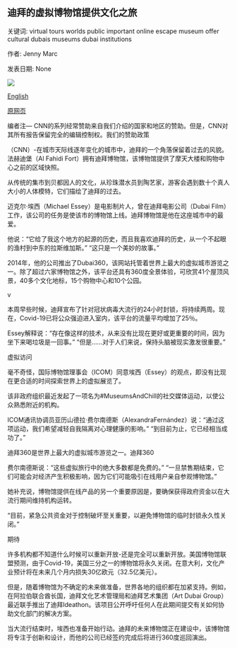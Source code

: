 ## 迪拜的虚拟博物馆提供文化之旅

关键词: virtual tours worlds public important online escape museum offer cultural dubais museums dubai institutions

作者: Jenny Marc

发表日期: None

![](https://cdn.cnn.com/cnnnext/dam/assets/200406064110-global-gateway-dubai-virtual-museums-spc-intl-6-super-tease.jpg)

[English](Dubai%27s%20virtual%20museums%20offer%20a%20cultural%20escape.md)

[原网页](https://edition.cnn.com/travel/article/virtual-museums-dubai360-spc-intl/index.html)

编者注— CNN的系列经常赞助来自我们介绍的国家和地区的赞助。但是，CNN对其所有报告保留完全的编辑控制权。我们的赞助政策

（CNN）-在城市天际线逐年变化的城市中，迪拜的一个角落保留着过去的风貌。法赫迪堡（Al Fahidi Fort）拥有迪拜博物馆，该博物馆提供了摩天大楼和购物中心之前的区域快照。

从传统的集市到贝都因人的文化，从珍珠潜水员到陶艺家，游客会遇到数十个真人大小的人体模特，它们描绘了迪拜的过去。

迈克尔·埃西（Michael Essey）是电影制片人，曾在迪拜电影公司（Dubai Film）工作，该公司的任务是使该市的博物馆上线。迪拜博物馆是他在这座城市中的最爱。

他说：“它给了我这个地方的起源的历史，而且我喜欢迪拜的历史，从一个不起眼的渔村到中东的拉斯维加斯。” “这只是一个美妙的故事。”

2014年，他的公司推出了Dubai360，该网站托管着世界上最大的虚拟城市游览之一。除了超过六家博物馆之外，该平台还具有360度全景体验，可欣赏41个屋顶风景，40多个文化地标，15个购物中心和10个公园。

v

本周早些时候，迪拜宣布了针对冠状病毒大流行的24小时封锁，将持续两周。现在，Covid-19已将公众强迫进入室内，该平台的流量平均增加了25％。

Essey解释说：“存在像这样的技术，从来没有比现在更好或更重要的时间，因为坐下来喝垃圾是一回事。” “但是……对于人们来说，保持头脑被现实激发很重要。”

虚拟访问

毫不奇怪，国际博物馆理事会（ICOM）同意埃西（Essey）的观点，即没有比现在更合适的时间探索世界上的虚拟展览了。

该非政府组织最近发起了一项名为\#MuseumsAndChill的社交媒体运动，以使公众熟悉附近的机构。

ICOM通讯协调员亚历山德拉·费尔南德斯（AlexandraFernández）说：“通过这项运动，我们希望减轻自我隔离对心理健康的影响。” “到目前为止，它已经相当成功了。”

迪拜360是世界上最大的虚拟城市游览之一。迪拜360

费尔南德斯说：“这些虚拟旅行中的绝大多数都是免费的。” “一旦禁售期结束，它们可能会对经济产生积极影响，因为它们可能吸引在线用户亲自参观博物馆。”

她补充说，博物馆提供在线产品的另一个重要原因是，要确保获得政府资金以在大流行期间维持机构运转。

“目前，紧急公共资金对于控制破坏至关重要，以避免博物馆的临时封锁永久性关闭。”

期待

许多机构都不知道什么时候可以重新开放-还是完全可以重新开放。美国博物馆联盟预测，由于Covid-19，美国三分之一的博物馆将永久关闭。在意大利，文化产业预计将在未来几个月内损失30亿欧元（32.5亿美元）。

但是，随着博物馆为不确定的未来做准备，世界各地的组织都在加紧支持。例如，在阿拉伯联合酋长国，迪拜文化艺术管理局和迪拜艺术集团（Art Dubai Group）最近联手推出了迪拜Ideathon。该项目公开呼吁任何人在此期间提交有关如何协助文化部门的解决方案。

当大流行结束时，埃西也准备开始行动。迪拜的未来博物馆正在建设中，该博物馆将专注于创新和设计，而他的公司已经签约完成后将进行360度巡回演出。